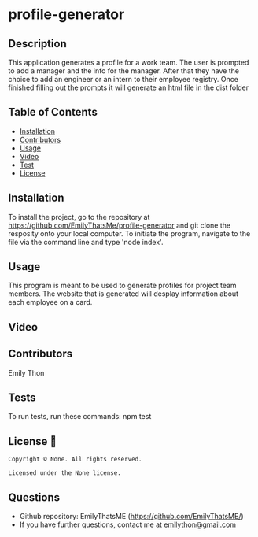 
# profile-generator
  

  ## Description
  This application generates a profile for a work team. The user is prompted to add a manager and the info for the manager. After that they have the choice to add an engineer or an intern to their employee registry. Once finished filling out the prompts it will generate an html file in the dist folder

  ## Table of Contents
  * [Installation](#Installation)
  * [Contributors](#Contributors)
  * [Usage](#Usage)
  * [Video](#Video)
  * [Test](#Test)
  * [License](#License)



  ## Installation
  To install the project, go to the repository at https://github.com/EmilyThatsMe/profile-generator and git clone the resposity onto your local computer. To initiate the program, navigate to the file via the command line and type 'node index'.

  ## Usage
 This program is meant to be used to generate profiles for project team members. The website that is generated will desplay information about each employee on a card. 

 ## Video

  ## Contributors
  Emily Thon

  ## Tests
  To run tests, run these commands:
  npm test

  ## License 📛
    Copyright © None. All rights reserved. 
    
    Licensed under the None license.

  ## Questions
  * Github repository: EmilyThatsME (https://github.com/EmilyThatsME/)
  * If you have further questions, contact me at emilython@gmail.com
